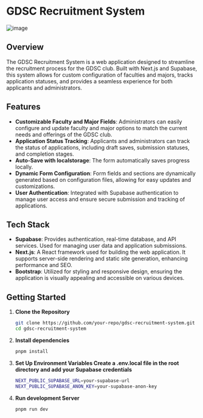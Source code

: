 # GDSC Recruitment System
![image](https://github.com/user-attachments/assets/872a9aac-2d95-404e-a43e-50ad196802d8)

## Overview

The GDSC Recruitment System is a web application designed to streamline the recruitment process for the GDSC club. Built with Next.js and Supabase, this system allows for custom configuration of faculties and majors, tracks application statuses, and provides a seamless experience for both applicants and administrators.

## Features

- **Customizable Faculty and Major Fields**: Administrators can easily configure and update faculty and major options to match the current needs and offerings of the GDSC club.
- **Application Status Tracking**: Applicants and administrators can track the status of applications, including draft saves, submission statuses, and completion stages.
- **Auto-Save with localstorage**: The form automatically saves progress locally.
- **Dynamic Form Configuration**: Form fields and sections are dynamically generated based on configuration files, allowing for easy updates and customizations.
- **User Authentication**: Integrated with Supabase authentication to manage user access and ensure secure submission and tracking of applications.

## Tech Stack

- **Supabase**: Provides authentication, real-time database, and API services. Used for managing user data and application submissions.
- **Next.js**: A React framework used for building the web application. It supports server-side rendering and static site generation, enhancing performance and SEO.
- **Bootstrap**: Utilized for styling and responsive design, ensuring the application is visually appealing and accessible on various devices.

## Getting Started

1. **Clone the Repository**
   ```bash
   git clone https://github.com/your-repo/gdsc-recruitment-system.git
   cd gdsc-recruitment-system
   ```
2. **Install dependencies**
   ```bash
   pnpm install
   ```
3. **Set Up Environment Variables Create a .env.local file in the root directory and add your Supabase credentials**
   ```bash
   NEXT_PUBLIC_SUPABASE_URL=your-supabase-url
   NEXT_PUBLIC_SUPABASE_ANON_KEY=your-supabase-anon-key
   ```
4. **Run development Server**
   ```bash
   pnpm run dev
   ```
